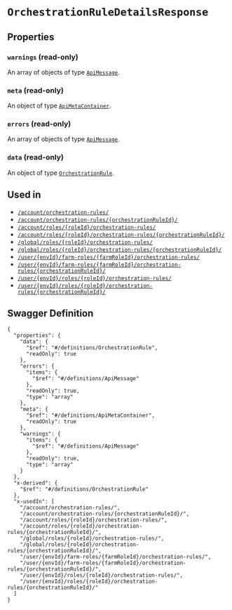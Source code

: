 # `OrchestrationRuleDetailsResponse` #







## Properties ##

### `warnings` (read-only) ###




An array of 
objects of type [`ApiMessage`](./../definitions/ApiMessage.mkd).


### `meta` (read-only) ###




An object of type [`ApiMetaContainer`](./../definitions/ApiMetaContainer.mkd).



### `errors` (read-only) ###




An array of 
objects of type [`ApiMessage`](./../definitions/ApiMessage.mkd).


### `data` (read-only) ###




An object of type [`OrchestrationRule`](./../definitions/OrchestrationRule.mkd).





## Used in ##

  + [`/account/orchestration-rules/`](./../rest/api/v1beta0/account/orchestration-rules/)
  + [`/account/orchestration-rules/{orchestrationRuleId}/`](./../rest/api/v1beta0/account/orchestration-rules/{orchestrationRuleId}/)
  + [`/account/roles/{roleId}/orchestration-rules/`](./../rest/api/v1beta0/account/roles/{roleId}/orchestration-rules/)
  + [`/account/roles/{roleId}/orchestration-rules/{orchestrationRuleId}/`](./../rest/api/v1beta0/account/roles/{roleId}/orchestration-rules/{orchestrationRuleId}/)
  + [`/global/roles/{roleId}/orchestration-rules/`](./../rest/api/v1beta0/global/roles/{roleId}/orchestration-rules/)
  + [`/global/roles/{roleId}/orchestration-rules/{orchestrationRuleId}/`](./../rest/api/v1beta0/global/roles/{roleId}/orchestration-rules/{orchestrationRuleId}/)
  + [`/user/{envId}/farm-roles/{farmRoleId}/orchestration-rules/`](./../rest/api/v1beta0/user/{envId}/farm-roles/{farmRoleId}/orchestration-rules/)
  + [`/user/{envId}/farm-roles/{farmRoleId}/orchestration-rules/{orchestrationRuleId}/`](./../rest/api/v1beta0/user/{envId}/farm-roles/{farmRoleId}/orchestration-rules/{orchestrationRuleId}/)
  + [`/user/{envId}/roles/{roleId}/orchestration-rules/`](./../rest/api/v1beta0/user/{envId}/roles/{roleId}/orchestration-rules/)
  + [`/user/{envId}/roles/{roleId}/orchestration-rules/{orchestrationRuleId}/`](./../rest/api/v1beta0/user/{envId}/roles/{roleId}/orchestration-rules/{orchestrationRuleId}/)

## Swagger Definition ##

    {
      "properties": {
        "data": {
          "$ref": "#/definitions/OrchestrationRule", 
          "readOnly": true
        }, 
        "errors": {
          "items": {
            "$ref": "#/definitions/ApiMessage"
          }, 
          "readOnly": true, 
          "type": "array"
        }, 
        "meta": {
          "$ref": "#/definitions/ApiMetaContainer", 
          "readOnly": true
        }, 
        "warnings": {
          "items": {
            "$ref": "#/definitions/ApiMessage"
          }, 
          "readOnly": true, 
          "type": "array"
        }
      }, 
      "x-derived": {
        "$ref": "#/definitions/OrchestrationRule"
      }, 
      "x-usedIn": [
        "/account/orchestration-rules/", 
        "/account/orchestration-rules/{orchestrationRuleId}/", 
        "/account/roles/{roleId}/orchestration-rules/", 
        "/account/roles/{roleId}/orchestration-rules/{orchestrationRuleId}/", 
        "/global/roles/{roleId}/orchestration-rules/", 
        "/global/roles/{roleId}/orchestration-rules/{orchestrationRuleId}/", 
        "/user/{envId}/farm-roles/{farmRoleId}/orchestration-rules/", 
        "/user/{envId}/farm-roles/{farmRoleId}/orchestration-rules/{orchestrationRuleId}/", 
        "/user/{envId}/roles/{roleId}/orchestration-rules/", 
        "/user/{envId}/roles/{roleId}/orchestration-rules/{orchestrationRuleId}/"
      ]
    }
